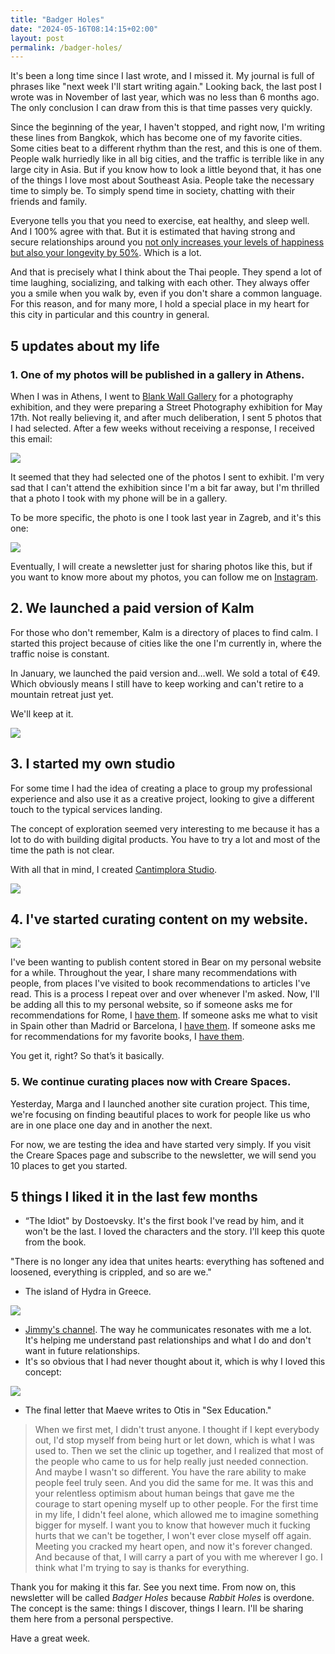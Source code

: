 ```yaml
---
title: "Badger Holes"
date: "2024-05-16T08:14:15+02:00"
layout: post
permalink: /badger-holes/
---
```


It's been a long time since I last wrote, and I missed it. My journal is full of phrases like "next week I'll start writing again." Looking back, the last post I wrote was in November of last year, which was no less than 6 months ago. The only conclusion I can draw from this is that time passes very quickly.

Since the beginning of the year, I haven't stopped, and right now, I'm writing these lines from Bangkok, which has become one of my favorite cities. Some cities beat to a different rhythm than the rest, and this is one of them. People walk hurriedly like in all big cities, and the traffic is terrible like in any large city in Asia. But if you know how to look a little beyond that, it has one of the things I love most about Southeast Asia. People take the necessary time to simply be. To simply spend time in society, chatting with their friends and family.

Everyone tells you that you need to exercise, eat healthy, and sleep well. And I 100% agree with that. But it is estimated that having strong and secure relationships around you [not only increases your levels of happiness but also your longevity by 50%](https://longevity.stanford.edu/lifestyle/2023/12/18/how-social-connection-supports-longevity/#:~:text=The%20researchers%20estimate%20that%20having,longevity%20by%20roughly%2050%20percent.). Which is a lot.

And that is precisely what I think about the Thai people. They spend a lot of time laughing, socializing, and talking with each other. They always offer you a smile when you walk by, even if you don't share a common language. For this reason, and for many more, I hold a special place in my heart for this city in particular and this country in general.

## 5 updates about my life

### 1. One of my photos will be published in a gallery in Athens.

When I was in Athens, I went to [Blank Wall Gallery](https://www.blankwallgallery.com/) for a photography exhibition, and they were preparing a Street Photography exhibition for May 17th. Not really believing it, and after much deliberation, I sent 5 photos that I had selected. After a few weeks without receiving a response, I received this email:

![](/assets/images/posts/2024/05/Screenshot%202024-05-16%20at%203.08.03%E2%80%AFPM.png)

It seemed that they had selected one of the photos I sent to exhibit. I'm very sad that I can't attend the exhibition since I'm a bit far away, but I'm thrilled that a photo I took with my phone will be in a gallery.

To be more specific, the photo is one I took last year in Zagreb, and it's this one:

![](/assets/images/posts/2024/05/alberto_gallego_introvert_high_resolution.jpg)

Eventually, I will create a newsletter just for sharing photos like this, but if you want to know more about my photos, you can follow me on [Instagram](https://www.instagram.com/albertogalca/).

## 2. We launched a paid version of Kalm

For those who don't remember, Kalm is a directory of places to find calm. I started this project because of cities like the one I'm currently in, where the traffic noise is constant.

In January, we launched the paid version and…well. We sold a total of €49. Which obviously means I still have to keep working and can't retire to a mountain retreat just yet.

We'll keep at it.

![](/assets/images/posts/2024/05/Screenshot%202024-05-16%20at%203.13.34%E2%80%AFPM.png)

## 3. I started my own studio

For some time I had the idea of creating a place to group my professional experience and also use it as a creative project, looking to give a different touch to the typical services landing.

The concept of exploration seemed very interesting to me because it has a lot to do with building digital products. You have to try a lot and most of the time the path is not clear.

With all that in mind, I created [Cantimplora Studio](https://cantimplora.studio/).

![](/assets/images/posts/2024/05/1711545581064.jpeg)

## 4. I've started curating content on my website.

![](/assets/images/posts/2024/05/Screenshot%202024-05-16%20at%203.34.48%E2%80%AFPM.png)

I've been wanting to publish content stored in Bear on my personal website for a while. Throughout the year, I share many recommendations with people, from places I've visited to book recommendations to articles I've read. This is a process I repeat over and over whenever I'm asked. Now, I'll be adding all this to my personal website, so if someone asks me for recommendations for Rome, I [have them](https://albertogalca.com/rome-recommendations/). If someone asks me what to visit in Spain other than Madrid or Barcelona, I [have them](https://albertogalca.com/recommendations-from-spain-that-are-neither-barcelona-nor-madrid/). If someone asks me for recommendations for my favorite books, I [have them](https://albertogalca.com/books).

You get it, right? So that’s it basically.

### 5. We continue curating places now with Creare Spaces.

Yesterday, Marga and I launched another site curation project. This time, we're focusing on finding beautiful places to work for people like us who are in one place one day and in another the next.

For now, we are testing the idea and have started very simply. If you visit the Creare Spaces page and subscribe to the newsletter, we will send you 10 places to get you started.

## 5 things I liked it in the last few months

- “The Idiot" by Dostoevsky. It's the first book I've read by him, and it won't be the last. I loved the characters and the story. I'll keep this quote from the book.

"There is no longer any idea that unites hearts: everything has softened and loosened, everything is crippled, and so are we."

- The island of Hydra in Greece.

![](/assets/images/posts/2024/05/GHF54wkXUAEMBFI.jpeg)

- [Jimmy's channel](https://www.youtube.com/@JimmyonRelationships). The way he communicates resonates with me a lot. It's helping me understand past relationships and what I do and don't want in future relationships.
- It's so obvious that I had never thought about it, which is why I loved this concept:

![](/assets/images/posts/2024/05/image.png)

- The final letter that Maeve writes to Otis in "Sex Education."

> When we first met, I didn't trust anyone. I thought if I kept everybody out, I'd stop myself from being hurt or let down, which is what I was used to. Then we set the clinic up together, and I realized that most of the people who came to us for help really just needed connection. And maybe I wasn't so different. You have the rare ability to make people feel truly seen. And you did the same for me. It was this and your relentless optimism about human beings that gave me the courage to start opening myself up to other people. For the first time in my life, I didn't feel alone, which allowed me to imagine something bigger for myself. I want you to know that however much it fucking hurts that we can't be together, I won't ever close myself off again. Meeting you cracked my heart open, and now it's forever changed. And because of that, I will carry a part of you with me wherever I go. I think what I'm trying to say is thanks for everything.

Thank you for making it this far. See you next time. From now on, this newsletter will be called _Badger Holes_ because _Rabbit Holes_ is overdone. The concept is the same: things I discover, things I learn. I'll be sharing them here from a personal perspective.

Have a great week.
